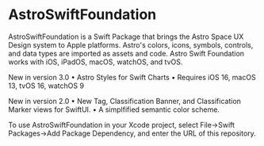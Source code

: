 # AstroSwiftFoundation

AstroSwiftFoundation is a Swift Package that brings the Astro Space UX Design system to Apple platforms. Astro's colors, icons, symbols, controls, and data types are imported as assets and code. Astro Swift Foundation works with iOS, iPadOS, macOS, watchOS, and tvOS.

New in version 3.0
• Astro Styles for Swift Charts
• Requires iOS 16, macOS 13, tvOS 16, watchOS 9

New in version 2.0
• New Tag, Classification Banner, and Classification Marker views for SwiftUI.
• A simplfified semantic color scheme.

To use AstroSwiftFoundation in your Xcode project, select File->Swift Packages->Add Package Dependency, and enter the URL of this repository.

